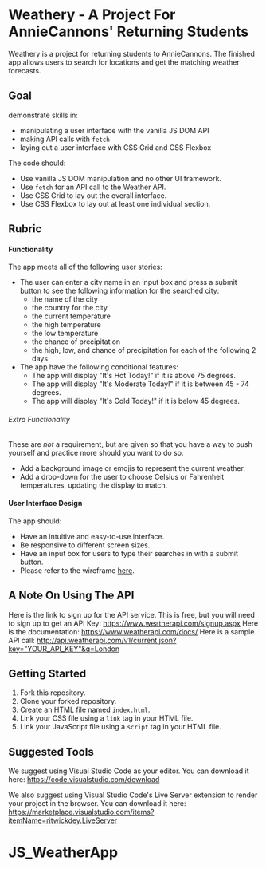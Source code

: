 # Weathery - A Project For AnnieCannons' Returning Students

Weathery is a project for returning students to AnnieCannons. The finished app allows users to search for locations and get the matching weather forecasts.

## Goal
demonstrate skills in:

- manipulating a user interface with the vanilla JS DOM API
- making API calls with `fetch`
- laying out a user interface with CSS Grid and CSS Flexbox

The code should:

- Use vanilla JS DOM manipulation and no other UI framework.
- Use `fetch` for an API call to the Weather API.
- Use CSS Grid to lay out the overall interface.
- Use CSS Flexbox to lay out at least one individual section.

## Rubric

#### Functionality

The app meets all of the following user stories:

- The user can enter a city name in an input box and press a submit button to see the following information for the searched city:
  - the name of the city
  - the country for the city
  - the current temperature
  - the high temperature
  - the low temperature
  - the chance of precipitation
  - the high, low, and chance of precipitation for each of the following 2 days
- The app have the following conditional features:
  - The app will display "It's Hot Today!" if it is above 75 degrees.
  - The app will display "It's Moderate Today!" if it is between 45 - 74 degrees.
  - The app will display "It's Cold Today!" if it is below 45 degrees.

###### Extra Functionality 

These are _not_ a requirement, but are given so that you have a way to push yourself and practice more should you want to do so.

- Add a background image or emojis to represent the current weather.
- Add a drop-down for the user to choose Celsius or Fahrenheit temperatures, updating the display to match.


#### User Interface Design

The app should:

- Have an intuitive and easy-to-use interface.
- Be responsive to different screen sizes.
- Have an input box for users to type their searches in with a submit button.
- Please refer to the wireframe [here](https://www.figma.com/file/9C3tbvQrT2EmKElg6ySJEF/Weathery-Website?type=design&node-id=0-1&mode=design).

## A Note On Using The API

Here is the link to sign up for the API service. This is free, but you will need to sign up to get an API Key: https://www.weatherapi.com/signup.aspx
Here is the documentation: https://www.weatherapi.com/docs/
Here is a sample API call: http://api.weatherapi.com/v1/current.json?key="YOUR_API_KEY"&q=London

## Getting Started

1. Fork this repository.
2. Clone your forked repository.
3. Create an HTML file named `index.html`.
4. Link your CSS file using a `link` tag in your HTML file.
5. Link your JavaScript file using a `script` tag in your HTML file.

## Suggested Tools

We suggest using Visual Studio Code as your editor. You can download it here: https://code.visualstudio.com/download

We also suggest using Visual Studio Code's Live Server extension to render your project in the browser. You can download it here: https://marketplace.visualstudio.com/items?itemName=ritwickdey.LiveServer

# JS_WeatherApp
